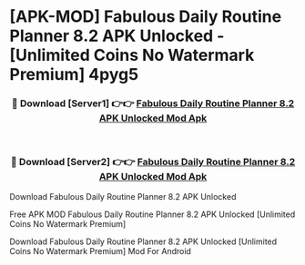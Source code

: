 # [APK-MOD] Fabulous Daily Routine Planner 8.2 APK Unlocked - [Unlimited Coins No Watermark Premium] 4pyg5



<div align="center">
<h3>🔴 Download [Server1] 👉👉 <a href="https://momento.my/?title=Fabulous_Daily_Routine_Planner_8.2_APK_Unlocked">Fabulous Daily Routine Planner 8.2 APK Unlocked Mod Apk</a></h3><br>

<h3>🔴 Download [Server2] 👉👉 <a href="https://momento.my/?title=Fabulous_Daily_Routine_Planner_8.2_APK_Unlocked">Fabulous Daily Routine Planner 8.2 APK Unlocked Mod Apk</a></h3>
</div>



Download Fabulous Daily Routine Planner 8.2 APK Unlocked 

Free APK MOD Fabulous Daily Routine Planner 8.2 APK Unlocked [Unlimited Coins No Watermark Premium]

Download Fabulous Daily Routine Planner 8.2 APK Unlocked [Unlimited Coins No Watermark Premium] Mod For Android
